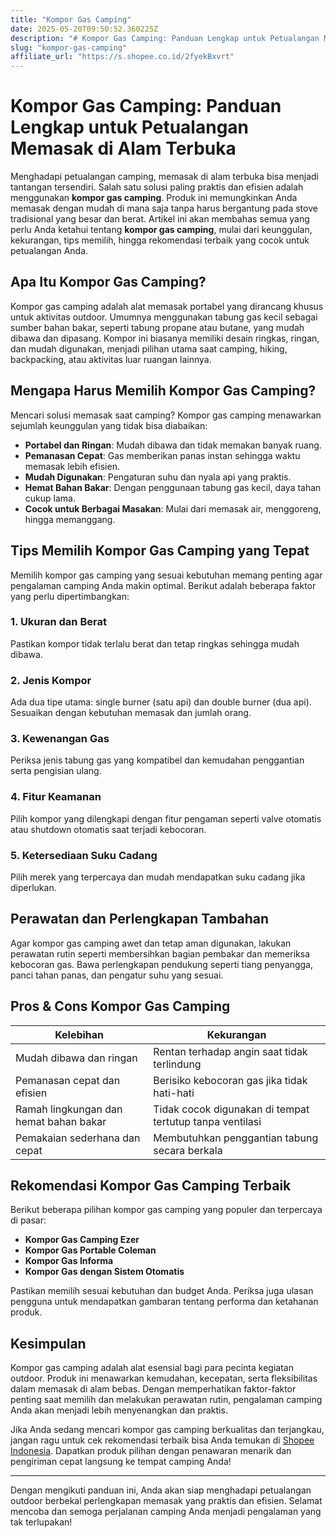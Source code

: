 ```yaml
---
title: "Kompor Gas Camping"
date: 2025-05-20T09:50:52.360225Z
description: "# Kompor Gas Camping: Panduan Lengkap untuk Petualangan Memasak di Alam Terbuka..."
slug: "kompor-gas-camping"
affiliate_url: "https://s.shopee.co.id/2fyekBxvrt"
---
```

# Kompor Gas Camping: Panduan Lengkap untuk Petualangan Memasak di Alam Terbuka

Menghadapi petualangan camping, memasak di alam terbuka bisa menjadi tantangan tersendiri. Salah satu solusi paling praktis dan efisien adalah menggunakan **kompor gas camping**. Produk ini memungkinkan Anda memasak dengan mudah di mana saja tanpa harus bergantung pada stove tradisional yang besar dan berat. Artikel ini akan membahas semua yang perlu Anda ketahui tentang **kompor gas camping**, mulai dari keunggulan, kekurangan, tips memilih, hingga rekomendasi terbaik yang cocok untuk petualangan Anda.

## Apa Itu Kompor Gas Camping?

Kompor gas camping adalah alat memasak portabel yang dirancang khusus untuk aktivitas outdoor. Umumnya menggunakan tabung gas kecil sebagai sumber bahan bakar, seperti tabung propane atau butane, yang mudah dibawa dan dipasang. Kompor ini biasanya memiliki desain ringkas, ringan, dan mudah digunakan, menjadi pilihan utama saat camping, hiking, backpacking, atau aktivitas luar ruangan lainnya.

## Mengapa Harus Memilih Kompor Gas Camping?

Mencari solusi memasak saat camping? Kompor gas camping menawarkan sejumlah keunggulan yang tidak bisa diabaikan:

- **Portabel dan Ringan**: Mudah dibawa dan tidak memakan banyak ruang.
- **Pemanasan Cepat**: Gas memberikan panas instan sehingga waktu memasak lebih efisien.
- **Mudah Digunakan**: Pengaturan suhu dan nyala api yang praktis.
- **Hemat Bahan Bakar**: Dengan penggunaan tabung gas kecil, daya tahan cukup lama.
- **Cocok untuk Berbagai Masakan**: Mulai dari memasak air, menggoreng, hingga memanggang.

## Tips Memilih Kompor Gas Camping yang Tepat

Memilih kompor gas camping yang sesuai kebutuhan memang penting agar pengalaman camping Anda makin optimal. Berikut adalah beberapa faktor yang perlu dipertimbangkan:

### 1. Ukuran dan Berat
Pastikan kompor tidak terlalu berat dan tetap ringkas sehingga mudah dibawa.

### 2. Jenis Kompor
Ada dua tipe utama: single burner (satu api) dan double burner (dua api). Sesuaikan dengan kebutuhan memasak dan jumlah orang.

### 3. Kewenangan Gas
Periksa jenis tabung gas yang kompatibel dan kemudahan penggantian serta pengisian ulang.

### 4. Fitur Keamanan
Pilih kompor yang dilengkapi dengan fitur pengaman seperti valve otomatis atau shutdown otomatis saat terjadi kebocoran.

### 5. Ketersediaan Suku Cadang
Pilih merek yang terpercaya dan mudah mendapatkan suku cadang jika diperlukan.

## Perawatan dan Perlengkapan Tambahan

Agar kompor gas camping awet dan tetap aman digunakan, lakukan perawatan rutin seperti membersihkan bagian pembakar dan memeriksa kebocoran gas. Bawa perlengkapan pendukung seperti tiang penyangga, panci tahan panas, dan pengatur suhu yang sesuai.

## Pros & Cons Kompor Gas Camping

| Kelebihan | Kekurangan |
|------------|--------------|
| Mudah dibawa dan ringan | Rentan terhadap angin saat tidak terlindung |
| Pemanasan cepat dan efisien | Berisiko kebocoran gas jika tidak hati-hati |
| Ramah lingkungan dan hemat bahan bakar | Tidak cocok digunakan di tempat tertutup tanpa ventilasi |
| Pemakaian sederhana dan cepat | Membutuhkan penggantian tabung secara berkala |

## Rekomendasi Kompor Gas Camping Terbaik

Berikut beberapa pilihan kompor gas camping yang populer dan terpercaya di pasar:

- **Kompor Gas Camping Ezer**
- **Kompor Gas Portable Coleman** 
- **Kompor Gas Informa**
- **Kompor Gas dengan Sistem Otomatis**

Pastikan memilih sesuai kebutuhan dan budget Anda. Periksa juga ulasan pengguna untuk mendapatkan gambaran tentang performa dan ketahanan produk.

## Kesimpulan

Kompor gas camping adalah alat esensial bagi para pecinta kegiatan outdoor. Produk ini menawarkan kemudahan, kecepatan, serta fleksibilitas dalam memasak di alam bebas. Dengan memperhatikan faktor-faktor penting saat memilih dan melakukan perawatan rutin, pengalaman camping Anda akan menjadi lebih menyenangkan dan praktis.

Jika Anda sedang mencari kompor gas camping berkualitas dan terjangkau, jangan ragu untuk cek rekomendasi terbaik bisa Anda temukan di [Shopee Indonesia](https://s.shopee.co.id/2fyekBxvrt). Dapatkan produk pilihan dengan penawaran menarik dan pengiriman cepat langsung ke tempat camping Anda!

---

Dengan mengikuti panduan ini, Anda akan siap menghadapi petualangan outdoor berbekal perlengkapan memasak yang praktis dan efisien. Selamat mencoba dan semoga perjalanan camping Anda menjadi pengalaman yang tak terlupakan!